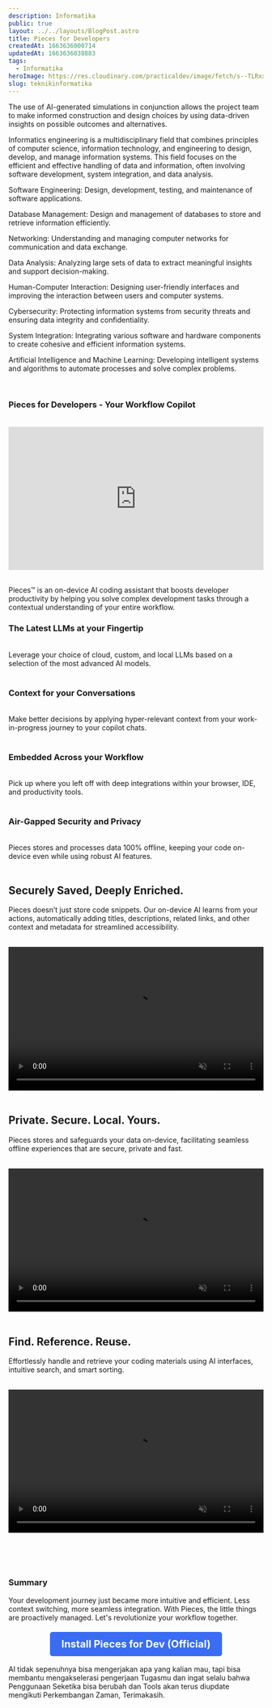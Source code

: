 ```yaml
---
description: Informatika
public: true
layout: ../../layouts/BlogPost.astro
title: Pieces for Developers
createdAt: 1663636000714
updatedAt: 1663636038883
tags:
  - Informatika
heroImage: https://res.cloudinary.com/practicaldev/image/fetch/s--TLRxxtqw--/c_imagga_scale,f_auto,fl_progressive,h_900,q_auto,w_1600/https://images.storychief.com/account_32099/introducing-visual-studio-extension_7a9415341bdd7cd466084887292261b3_1000.jpg
slug: teknikinformatika
---
```


The use of AI-generated simulations in conjunction allows the project team to make informed construction and design choices by using data-driven insights on possible outcomes and alternatives. 

Informatics engineering is a multidisciplinary field that combines principles of computer science, information technology, and engineering to design, develop, and manage information systems. This field focuses on the efficient and effective handling of data and information, often involving software development, system integration, and data analysis.

Software Engineering: Design, development, testing, and maintenance of software applications.

Database Management: Design and management of databases to store and retrieve information efficiently.

Networking: Understanding and managing computer networks for communication and data exchange.

Data Analysis: Analyzing large sets of data to extract meaningful insights and support decision-making.

Human-Computer Interaction: Designing user-friendly interfaces and improving the interaction between users and computer systems.

Cybersecurity: Protecting information systems from security threats and ensuring data integrity and confidentiality.

System Integration: Integrating various software and hardware components to create cohesive and efficient information systems.

Artificial Intelligence and Machine Learning: Developing intelligent systems and algorithms to automate processes and solve complex problems.


<br>

### Pieces for Developers - Your Workflow Copilot
<br>

<div style="position: relative; padding-bottom: 56.25%; height: 0; overflow: hidden; max-width: 100%; height: auto;">
  <iframe style="position: absolute; top: 0; left: 0; width: 100%; height: 100%;" src="https://www.youtube.com/embed/cv-6bAeYsOY" title="YouTube video player" frameborder="0" allow="accelerometer; autoplay; clipboard-write; encrypted-media; gyroscope; picture-in-picture; web-share" allowfullscreen></iframe>
</div>
<br>

Pieces™ is an on-device AI coding assistant that boosts developer productivity by helping you solve complex development tasks through a contextual understanding of your entire workflow. 

### The Latest LLMs at your Fingertip
<br>
Leverage your choice of cloud, custom, and local LLMs based on a selection of the most advanced AI models.
<br><br>

### Context for your Conversations
<br>
Make better decisions by applying hyper-relevant context from your work-in-progress journey to your copilot chats.
<br><br>

### Embedded Across your Workflow
<br>
Pick up where you left off with deep integrations within your browser, IDE, and productivity tools.
<br><br>

### Air-Gapped Security and Privacy
<br>
Pieces stores and processes data 100% offline, keeping your code on-device even while using robust AI features.
<br><br>

## Securely Saved, Deeply Enriched.
Pieces doesn’t just store code snippets. Our on-device AI learns from your actions, automatically adding titles, descriptions, related links, and other context and metadata for streamlined accessibility.
<br><br>

<div style="position: relative; padding-bottom: 56.25%; height: 0; overflow: hidden; max-width: 100%; height: auto;">
  <video style="position: absolute; top: 0; left: 0; width: 100%; height: 100%;" src="https://storage.googleapis.com/pieces_multimedia/WEBSITE%20MEDIA/HOME%20PAGE/MP4/snippet-context-home_WEB.mp4" autoplay muted loop playsinline></video>
</div>
<br>

## Private. Secure. Local. Yours.

Pieces stores and safeguards your data on-device, facilitating seamless offline experiences that are secure, private and fast.
<br><br>

<div style="position: relative; padding-bottom: 56.25%; height: 0; overflow: hidden; max-width: 100%; height: auto;">
  <video style="position: absolute; top: 0; left: 0; width: 100%; height: 100%;" src="https://storage.googleapis.com/pieces_multimedia/WEBSITE%20MEDIA/HOME%20PAGE/MP4/offline-copilot-homepage_WEB.mp4" autoplay muted loop playsinline></video>
</div>
<br>

## Find. Reference. Reuse.
Effortlessly handle and retrieve your coding materials using AI interfaces, intuitive search, and smart sorting.
<br><br>

<div style="position: relative; padding-bottom: 56.25%; height: 0; overflow: hidden; max-width: 100%; height: auto;">
  <video style="position: absolute; top: 0; left: 0; width: 100%; height: 100%;" src="https://storage.googleapis.com/pieces_multimedia/WEBSITE%20MEDIA/HOME%20PAGE/MP4/snippet-context-home_WEB.mp4" autoplay muted loop playsinline></video>
</div>
<br>



<br><br>
### Summary
Your development journey just became more intuitive and efficient. Less context switching, more seamless integration. With Pieces, the little things are proactively managed. Let's revolutionize your workflow together.

<div style="text-align: center; margin-top: 20px;">
  <a href="https://docs.pieces.app/installation-getting-started/windows" target="_blank" style="display: inline-block; padding: 12px 23px; font-size: 20px; font-weight: bold; color: #ffffff; background-color: #3a6cf4; text-decoration: none; border-radius: 5px;">Install Pieces for Dev (Official)</a>
</div>

<br>
AI tidak sepenuhnya bisa mengerjakan apa yang kalian mau, tapi bisa membantu mengakselerasi pengerjaan Tugasmu dan ingat selalu bahwa Penggunaan Seketika bisa berubah dan Tools akan terus diupdate mengikuti Perkembangan Zaman, Terimakasih.





<script>
    function copyToClipboard() {
        const codeContent = document.getElementById('code-content').innerText;
        navigator.clipboard.writeText(codeContent).then(() => {
            alert('Code copied to clipboard!');
        }, (err) => {
            alert('Failed to copy code: ' + err);
        });
    }
</script>





<script>
    document.addEventListener('contextmenu', function (event) {
        event.preventDefault();
    });
</script>


